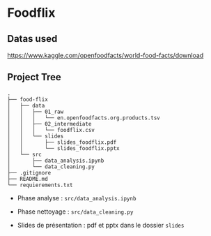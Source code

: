 # Foodflix

## Datas used

https://www.kaggle.com/openfoodfacts/world-food-facts/download

## Project Tree

```
.
├── food-flix
│   ├── data
│   │   ├── 01_raw
│   │   │   └── en.openfoodfacts.org.products.tsv
│   │   ├── 02_intermediate
│   │   │   └── foodflix.csv
│   │   └── slides
│   │       ├── slides_foodflix.pdf
│   │       └── slides_foodflix.pptx
│   └── src
│       ├── data_analysis.ipynb
│       └── data_cleaning.py
├── .gitignore
├── README.md
└── requierements.txt
```

- Phase analyse : `src/data_analysis.ipynb`

- Phase nettoyage : `src/data_cleaning.py`

- Slides de présentation : pdf et pptx dans le dossier `slides`